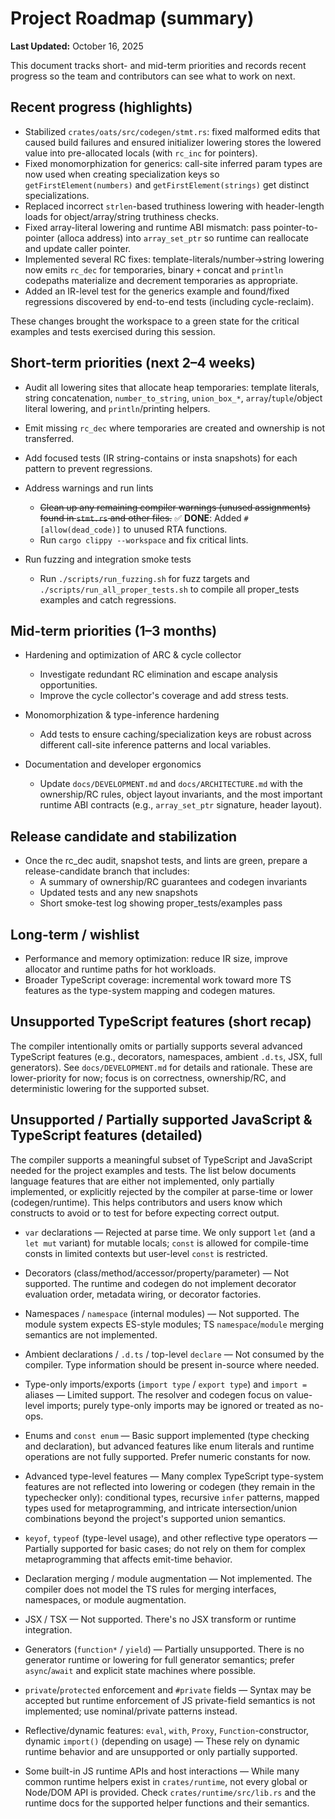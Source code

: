 # Project Roadmap (summary)

**Last Updated:** October 16, 2025

This document tracks short- and mid-term priorities and records recent progress
so the team and contributors can see what to work on next.

## Recent progress (highlights)

- Stabilized `crates/oats/src/codegen/stmt.rs`: fixed malformed edits that
  caused build failures and ensured initializer lowering stores the lowered
  value into pre-allocated locals (with `rc_inc` for pointers).
- Fixed monomorphization for generics: call-site inferred param types are now
  used when creating specialization keys so `getFirstElement(numbers)` and
  `getFirstElement(strings)` get distinct specializations.
- Replaced incorrect `strlen`-based truthiness lowering with header-length loads
  for object/array/string truthiness checks.
- Fixed array-literal lowering and runtime ABI mismatch: pass pointer-to-
  pointer (alloca address) into `array_set_ptr` so runtime can reallocate and
  update caller pointer.
- Implemented several RC fixes: template-literals/number->string lowering now
  emits `rc_dec` for temporaries, binary `+` concat and `println` codepaths
  materialize and decrement temporaries as appropriate.
- Added an IR-level test for the generics example and found/fixed regressions
  discovered by end-to-end tests (including cycle-reclaim).

These changes brought the workspace to a green state for the critical examples
and tests exercised during this session.

## Short-term priorities (next 2–4 weeks)

- Audit all lowering sites that allocate heap temporaries: template literals,
     string concatenation, `number_to_string`, `union_box_*`,
     `array`/`tuple`/object literal lowering, and `println`/printing helpers.
- Emit missing `rc_dec` where temporaries are created and ownership is not
     transferred.
- Add focused tests (IR string-contains or insta snapshots) for each pattern
     to prevent regressions.

- Address warnings and run lints
  - ~~Clean up any remaining compiler warnings (unused assignments) found in
     `stmt.rs` and other files.~~ ✅ **DONE**: Added `#[allow(dead_code)]` to unused RTA functions.
  - Run `cargo clippy --workspace` and fix critical lints.

- Run fuzzing and integration smoke tests
  - Run `./scripts/run_fuzzing.sh` for fuzz targets and
     `./scripts/run_all_proper_tests.sh` to compile all proper_tests examples and
     catch regressions.

## Mid-term priorities (1–3 months)

- Hardening and optimization of ARC & cycle collector
  - Investigate redundant RC elimination and escape analysis opportunities.
  - Improve the cycle collector's coverage and add stress tests.

- Monomorphization & type-inference hardening
  - Add tests to ensure caching/specialization keys are robust across different
    call-site inference patterns and local variables.

- Documentation and developer ergonomics
  - Update `docs/DEVELOPMENT.md` and `docs/ARCHITECTURE.md` with the
    ownership/RC rules, object layout invariants, and the most important runtime
    ABI contracts (e.g., `array_set_ptr` signature, header layout).

## Release candidate and stabilization

- Once the rc_dec audit, snapshot tests, and lints are green, prepare a
  release-candidate branch that includes:
  - A summary of ownership/RC guarantees and codegen invariants
  - Updated tests and any new snapshots
  - Short smoke-test log showing proper_tests/examples pass

## Long-term / wishlist

- Performance and memory optimization: reduce IR size, improve allocator and
  runtime paths for hot workloads.
- Broader TypeScript coverage: incremental work toward more TS features as the
  type-system mapping and codegen matures.

## Unsupported TypeScript features (short recap)

The compiler intentionally omits or partially supports several advanced
TypeScript features (e.g., decorators, namespaces, ambient `.d.ts`, JSX, full
generators). See `docs/DEVELOPMENT.md` for details and rationale. These are
lower-priority for now; focus is on correctness, ownership/RC, and deterministic
lowering for the supported subset.

## Unsupported / Partially supported JavaScript & TypeScript features (detailed)

The compiler supports a meaningful subset of TypeScript and JavaScript needed
for the project examples and tests. The list below documents language features
that are either not implemented, only partially implemented, or explicitly
rejected by the compiler at parse-time or lower (codegen/runtime). This helps
contributors and users know which constructs to avoid or to test for before
expecting correct output.

- `var` declarations — Rejected at parse time. We only support `let` (and a
  `let mut` variant) for mutable locals; `const` is allowed for compile-time
  consts in limited contexts but user-level `const` is restricted.

- Decorators (class/method/accessor/property/parameter) — Not supported. The
  runtime and codegen do not implement decorator evaluation order, metadata
  wiring, or decorator factories.

- Namespaces / `namespace` (internal modules) — Not supported. The module system
  expects ES-style modules; TS `namespace`/`module` merging semantics are not
  implemented.

- Ambient declarations / `.d.ts` / top-level `declare` — Not consumed by the
  compiler. Type information should be present in-source where needed.

- Type-only imports/exports (`import type` / `export type`) and `import =`
  aliases — Limited support. The resolver and codegen focus on value-level
  imports; purely type-only imports may be ignored or treated as no-ops.

- Enums and `const enum` — Basic support implemented (type checking and declaration), but advanced features like enum literals and runtime operations are not fully supported. Prefer numeric constants for now.

- Advanced type-level features — Many complex TypeScript type-system features
  are not reflected into lowering or codegen (they remain in the typechecker
  only): conditional types, recursive `infer` patterns, mapped types used for
  metaprogramming, and intricate intersection/union combinations beyond the
  project's supported union semantics.

- `keyof`, `typeof` (type-level usage), and other reflective type operators —
  Partially supported for basic cases; do not rely on them for complex
  metaprogramming that affects emit-time behavior.

- Declaration merging / module augmentation — Not implemented. The compiler does
  not model the TS rules for merging interfaces, namespaces, or module
  augmentation.

- JSX / TSX — Not supported. There's no JSX transform or runtime integration.

- Generators (`function*` / `yield`) — Partially unsupported. There is no
  generator runtime or lowering for full generator semantics; prefer
  `async`/`await` and explicit state machines where possible.

- `private`/`protected` enforcement and `#private` fields — Syntax may be
  accepted but runtime enforcement of JS private-field semantics is not
  implemented; use nominal/private patterns instead.

- Reflective/dynamic features: `eval`, `with`, `Proxy`, `Function`-constructor,
  dynamic `import()` (depending on usage) — These rely on dynamic runtime
  behavior and are unsupported or only partially supported.

- Some built-in JS runtime APIs and host interactions — While many common
  runtime helpers exist in `crates/runtime`, not every global or Node/DOM API is
  provided. Check `crates/runtime/src/lib.rs` and the runtime docs for the
  supported helper functions and their semantics.
